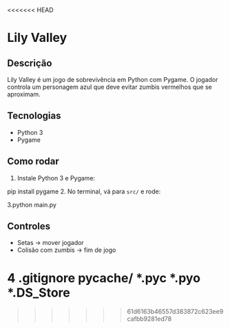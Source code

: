 <<<<<<< HEAD
# Lily Valley

## Descrição
Lily Valley é um jogo de sobrevivência em Python com Pygame. O jogador controla um personagem azul que deve evitar zumbis vermelhos que se aproximam.

## Tecnologias
- Python 3
- Pygame

## Como rodar
1. Instale Python 3 e Pygame:

pip install pygame
2. No terminal, vá para `src/` e rode:

3.python main.py
## Controles
- Setas → mover jogador
- Colisão com zumbis → fim de jogo

4 .gitignore
__pycache__/
*.pyc
*.pyo
*.DS_Store
=======

>>>>>>> 61d6163b46557d383872c623ee9cafbb9281ed78
